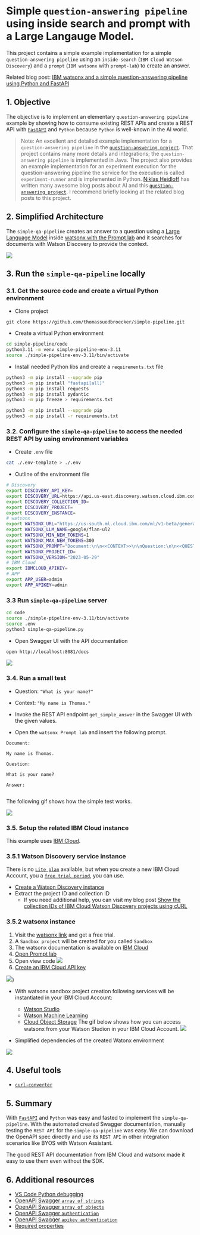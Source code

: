 # Simple `question-answering pipeline` using inside search and prompt with a Large Langauge Model.

This project contains a simple example implementation for a simple `question-answering pipeline` using an `inside-search` (`IBM Cloud Watson Discovery`) and a `prompt` (`IBM watsonx` with `prompt-lab`) to create an answer.

Related blog post: [IBM watsonx and a simple question-answering pipeline using Python and FastAPI](https://wp.me/paelj4-21Y)

## 1. Objective

The objective is to implement an elementary `question-answering pipeline` example by showing how to consume existing REST APIs and create a REST API with [`FastAPI`](https://github.com/tiangolo/FastAPI) and `Python` because `Python` is well-known in the AI world.

>Note: An excellent and detailed example implementation for a `question-answering pipeline` in the [`question-answering project`](https://github.com/nheidloff/question-answering). That project contains many more details and integrations; the `question-answering pipeline` is implemented in Java.
The project also provides an example implementation for an experiment execution for the question-answering pipeline the service for the execution is called `experiment-runner` and is implemented in Python. [Niklas Heidloff](https://heidloff.net) has written many awesome blog posts about AI and this [`question-answering project`](https://github.com/nheidloff/question-answering). I recommend briefly looking at the related blog posts to this project.

## 2. Simplified Architecture

The `simple-qa-pipeline` creates an answer to a question using a [Large Language Model]() inside [watsonx with the Prompt lab](https://dataplatform.cloud.ibm.com/docs/content/wsj/getting-started/welcome-main.html?context=wx&audience=wdp) and it searches for documents with Watson Discovery to provide the context.

![](/images/simple-pipeline-pipeline.drawio.png)

## 3. Run the `simple-qa-pipeline` locally

### 3.1. Get the source code and create a virtual Python environment

* Clone project

```
git clone https://github.com/thomassuedbroecker/simple-pipeline.git
```

* Create a virtual Python environment

```sh
cd simple-pipeline/code
python3.11 -m venv simple-pipeline-env-3.11
source ./simple-pipeline-env-3.11/bin/activate
```

* Install needed Python libs and create a `requirements.txt` file

```sh
python3 -m pip install --upgrade pip
python3 -m pip install "fastapi[all]"
python3 -m pip install requests
python3 -m pip install pydantic
python3 -m pip freeze > requirements.txt 
```

```sh
python3 -m pip install --upgrade pip
python3 -m pip install -r requirements.txt
```

### 3.2. Configure the `simple-qa-pipeline` to access the needed REST API by using environment variables

* Create `.env` file

```sh
cat ./.env-template > ./.env
```

* Outline of the environment file

```sh
# Discovery
export DISCOVERY_API_KEY=
export DISCOVERY_URL=https://api.us-east.discovery.watson.cloud.ibm.com/instances/
export DISCOVERY_COLLECTION_ID=
export DISCOVERY_PROJECT=
export DISCOVERY_INSTANCE=
# watsonx
export WATSONX_URL="https://us-south.ml.cloud.ibm.com/ml/v1-beta/generation/text"
export WATSONX_LLM_NAME=google/flan-ul2
export WATSONX_MIN_NEW_TOKENS=1
export WATSONX_MAX_NEW_TOKENS=300
export WATSONX_PROMPT="Document:\n\n<<CONTEXT>>\n\nQuestion:\n\n<<QUESTION>>\n\nAnswer:\n\n"
export WATSONX_PROJECT_ID=
export WATSONX_VERSION="2023-05-29"
# IBM Cloud
export IBMCLOUD_APIKEY=
# APP
export APP_USER=admin
export APP_APIKEY=admin
```

### 3.3 Run `simple-qa-pipeline` server

```sh
cd code
source ./simple-pipeline-env-3.11/bin/activate
source .env
python3 simple-qa-pipeline.py
```

* Open Swagger UI with the API documentation

```sh
open http://localhost:8081/docs
```

![](/images/watsonx-05.png)

### 3.4. Run a small test

* Question: `"What is your name?"`
* Context:  `"My name is Thomas."`

* Invoke the REST API endpoint `get_simple_answer` in the Swagger UI with the given values.
* Open the `watsonx Prompt lab` and insert the following prompt.

```
Document:

My name is Thomas.

Question:

What is your name?

Answer:


```

The following gif shows how the simple test works.

![](/images/watsonx-04.gif)

### 3.5. Setup the related IBM Cloud instance

This example uses [IBM Cloud](https://cloud.ibm.com/).

### 3.5.1 Watson Discovery service instance

There is no [`Lite plan`](https://www.ibm.com/cloud/free) available, but when you create a new IBM Cloud Account, you a [`free trial period`](https://www.ibm.com/products/watson-discovery), you can use.

* [Create a Watson Discovery instance](https://cloud.ibm.com/docs/discovery-data?topic=discovery-data-getting-started)
* Extract the project ID and collection ID
  * If you need additional help, you can visit my blog post [Show the collection IDs of IBM Cloud Watson Discovery projects using cURL](https://suedbroecker.net/2023/05/12/show-the-collection-ids-of-ibm-cloud-watson-discovery-projects-using-curl/)

### 3.5.2 watsonx instance

1. Visit the [watsonx link](https://www.ibm.com/watsonx) and get a free trial.
2. A `Sandbox project` will be created for you called `Sandbox`
3. The watsonx documentation is available on [IBM Cloud](https://dataplatform.cloud.ibm.com/docs/content/wsj/getting-started/welcome-main.html?context=wx&audience=wdp)
4. [Open Prompt lab](https://dataplatform.cloud.ibm.com/docs/content/wsj/analyze-data/fm-prompt-lab.html?context=wx&audience=wdp)
5. Open view code
![](/images/watsonx-01.gif)
6. [Create an IBM Cloud API key](https://www.ibm.com/docs/en/app-connect/container?topic=servers-creating-cloud-api-key)

![](/images/watsonx-03.gif))

* With watsonx sandbox project creation following services will be instantiated in your IBM Cloud Account:

  * [Watson Studio](https://www.ibm.com/products/watson-studio)
  * [Watson Machine Learning](https://cloud.ibm.com/catalog/services/watson-machine-learning)
  * [Cloud Object Storage](https://cloud.ibm.com/docs/cloud-object-storage?topic=cloud-object-storage-getting-started-cloud-object-storage)
  The gif below shows how you can access watsonx from your Watson Studion in your IBM Cloud Account.
  ![](/images/watsonx-03.gif)

* Simplified dependencies of the created Watonx environment

![](/images/simple-pipeline-watsonx-dependencies.drawio.png)

## 4. Useful tools

  * [`curl-converter`](https://curlconverter.com/)

## 5. Summary

With [`FastAPI`](https://github.com/tiangolo/fastapi) and `Python` was easy and fasted to implement the `simple-qa-pipeline`.
With the automated created Swagger documentation, manually testing the `REST API` for the `simple-qa-pipeline` was easy.
We can download the OpenAPI spec directly and use its `REST API` in other integration scenarios like BYOS with Watson Assistant.

The good REST API documentation from IBM Cloud and watsonx made it easy to use them even without the SDK.

## 6. Additional resources

* [VS Code Python debugging](https://code.visualstudio.com/docs/python/debugging)
* [OpenAPI Swagger `array of strings`](https://stackoverflow.com/questions/39281532/specify-an-array-of-strings-as-body-parameter-in-swagger-api)
* [OpenAPI Swagger `array of objects`](https://stackoverflow.com/questions/63738715/how-to-define-an-array-of-objects-in-openapi-3-0)
* [OpenAPI Swagger `authentication`](https://swagger.io/docs/specification/authentication/)
* [OpenAPI Swagger `apikey authentication`](https://github.com/watson-developer-cloud/assistant-toolkit/blob/master/integrations/extensions/starter-kits/language-model-watsonx/watsonx-openapi.json#L14)
* [Required properties](https://stackoverflow.com/questions/40113049/how-to-specify-if-a-field-is-optional-or-required-in-openapi-swagger)
